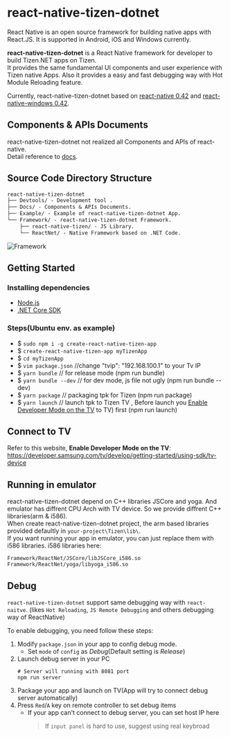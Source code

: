 # react-native-tizen-dotnet
React Native is an open source framework for building native apps with React.JS. It is supported in Android, iOS and Windows currently.

**react-native-tizen-dotnet** is a React Native framework for developer to build Tizen.NET apps on Tizen.  
It provides the same fundamental UI components and user experience with Tizen native Apps. Also it provides a easy and fast debugging way with Hot Module Reloading feature.

Currently, react-native-tizen-dotnet based on [react-native 0.42](https://github.com/facebook/react-native/tree/0.42-stable) and [react-native-windows 0.42](https://github.com/Microsoft/react-native-windows/tree/0.42-stable).  

## Components & APIs Documents

react-native-tizen-dotnet not realized all Components and APIs of react-native.  
Detail reference to [docs](Docs/doc-index.md).

## Source Code Directory Structure

```diff
react-native-tizen-dotnet
├── Devtools/ - Development tool .
├── Docs/ - Components & APIs Documents.
├── Example/ - Example of react-native-tizen-dotnet App.
└── Framework/ - react-native-tizen-dotnet Framework.
    ├── react-native-tizen/ - JS Library.
    └── ReactNet/ - Native Framework based on .NET Code.
```

![Framework](./Docs/img/Framework.PNG)

## Getting Started
### Installing dependencies
-  [Node.js](https://nodejs.org/en/download/)
-  [.NET Core SDK](https://dotnet.microsoft.com/download)
### Steps(Ubuntu env. as example)
-   $ ```sudo npm i -g create-react-native-tizen-app```
-   $ ```create-react-native-tizen-app myTizenApp```
-   $ ```cd myTizenApp```
-   $ ```vim package.json``` //change "tvip": "192.168.100.1" to your Tv IP
-   $ ```yarn bundle``` // for release mode (npm run bundle)
-   $ ```yarn bundle --dev``` // for dev mode, js file not ugly (npm run bundle --dev)
-   $ ```yarn package``` // packaging tpk for Tizen (npm run package)
-   $ ```yarn launch``` // launch tpk to Tizen TV , Before launch you [Enable Developer Mode on the TV](#Connect-to-TV) to TV) first (npm run launch)

## Connect to TV
Refer to this website, **Enable Developer Mode on the TV**:  
https://developer.samsung.com/tv/develop/getting-started/using-sdk/tv-device

## Running in emulator
react-native-tizen-dotnet depend on C++ libraries JSCore and yoga. And emulator has diffrent CPU Arch with TV device. So we provide diffrent C++ libraries(arm & i586).  
When create react-native-tizen-dotnet project, the arm based libraries provided defaultly in `your-project\Tizen\lib\`.  
If you want running your app in emulator, you can just replace them with i586 libraries. i586 libraries here:  
```
Framework/ReactNet/JSCore/libJSCore_i586.so
Framework/ReactNet/yoga/libyoga_i586.so
```

## Debug
`react-native-tizen-dotnet` support same debugging way with `react-naitve`. (likes
`Hot Reloading`, `JS Remote Debugging` and others debugging way of ReactNative)

To enable debugging, you need follow these steps:
1. Modify `package.json` in your app to config debug mode.
   * Set `mode` of `config` as *Debug*(Default setting is *Release*)
2. Launch debug server in your PC
   ``` shell
   # Server will running with 8081 port
   npm run server
   ```
3. Package your app and launch on TV(App will try to connect debug server automatically)
4. Press `Red`/`A` key on remote controller to set debug items
   * If your app can't connect to debug server, you can set host IP here
     > If `input panel` is hard to use, suggest using real keybroad
